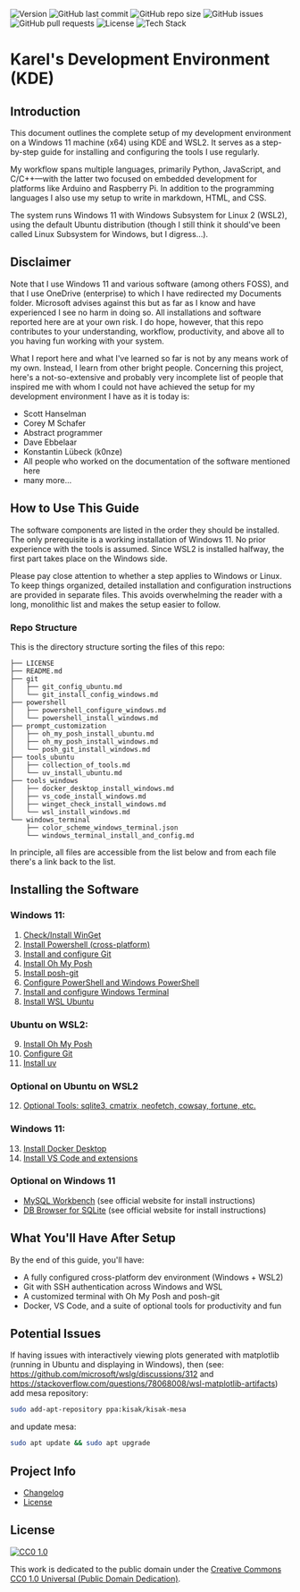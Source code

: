 ![Version](https://img.shields.io/badge/version-1.1.0-brightgreen)
![GitHub last commit](https://img.shields.io/github/last-commit/karelplanken/kde?color=blue)
![GitHub repo size](https://img.shields.io/github/repo-size/karelplanken/kde?color=orange)
![GitHub issues](https://img.shields.io/github/issues/karelplanken/kde?color=yellow)
![GitHub pull requests](https://img.shields.io/github/issues-pr/karelplanken/kde?color=lightgrey)
![License](https://img.shields.io/github/license/karelplanken/kde?color=success)
![Tech Stack](https://img.shields.io/badge/Made%20with-Markdown-blueviolet)

# Karel's Development Environment (KDE)

## Introduction

This document outlines the complete setup of my development environment on a Windows 11 machine (x64) using KDE and WSL2. It serves as a step-by-step guide for installing and configuring the tools I use regularly.

My workflow spans multiple languages, primarily Python, JavaScript, and C/C++—with the latter two focused on embedded development for platforms like Arduino and Raspberry Pi. In addition to the programming languages I also use my setup to write in markdown, HTML, and CSS.

The system runs Windows 11 with Windows Subsystem for Linux 2 (WSL2), using the default Ubuntu distribution (though I still think it should've been called Linux Subsystem for Windows, but I digress...).

## Disclaimer

Note that I use Windows 11 and various software (among others FOSS), and that I use OneDrive (enterprise) to which I have redirected my Documents folder. Microsoft advises against this but as far as I know and have experienced I see no harm in doing so. All installations and software reported here are at your own risk. I do hope, however, that this repo contributes to your understanding, workflow, productivity, and above all to you having fun working with your system.

What I report here and what I've learned so far is not by any means work of my own. Instead, I learn from other bright people. Concerning this project, here's a not-so-extensive and probably very incomplete list of people that inspired me with whom I could not have achieved the setup for my development environment I have as it is today is:

- Scott Hanselman
- Corey M Schafer
- Abstract programmer
- Dave Ebbelaar
- Konstantin Lübeck (k0nze)
- All people who worked on the documentation of the software mentioned here
- many more...

## How to Use This Guide

The software components are listed in the order they should be installed. The only prerequisite is a working installation of Windows 11. No prior experience with the tools is assumed. Since WSL2 is installed halfway, the first part takes place on the Windows side.

Please pay close attention to whether a step applies to Windows or Linux. To keep things organized, detailed installation and configuration instructions are provided in separate files. This avoids overwhelming the reader with a long, monolithic list and makes the setup easier to follow.

### Repo Structure

This is the directory structure sorting the files of this repo:

```text
├── LICENSE
├── README.md
├── git
│   ├── git_config_ubuntu.md
│   └── git_install_config_windows.md
├── powershell
│   ├── powershell_configure_windows.md
│   └── powershell_install_windows.md
├── prompt_customization
│   ├── oh_my_posh_install_ubuntu.md
│   ├── oh_my_posh_install_windows.md
│   └── posh_git_install_windows.md
├── tools_ubuntu
│   ├── collection_of_tools.md
│   └── uv_install_ubuntu.md
├── tools_windows
│   ├── docker_desktop_install_windows.md
│   ├── vs_code_install_windows.md
│   ├── winget_check_install_windows.md
│   └── wsl_install_windows.md
└── windows_terminal
    ├── color_scheme_windows_terminal.json
    └── windows_terminal_install_and_config.md
```

In principle, all files are accessible from the list below and from each file there's a link back to the list.

## Installing the Software

### Windows 11:

1. <a href="./tools_windows/winget_check_install_windows.md">Check/Install WinGet</a>
2. <a href="./powershell/powershell_install_windows.md">Install Powershell (cross-platform)</a>
3. <a href="./git/git_install_config_windows.md">Install and configure Git</a>
4. <a href="./prompt_customization/oh_my_posh_install_windows.md">Install Oh My Posh</a>
5. <a href="./prompt_customization/posh_git_install_windows.md">Install posh-git</a>
6. <a href="./powershell/powershell_configure_windows.md">Configure PowerShell and Windows PowerShell</a>
7. <a href="./windows_terminal/windows_terminal_install_and_config.md">Install and configure Windows Terminal</a>
8. <a href="./tools_windows/wsl_install_windows.md">Install WSL Ubuntu</a>

### Ubuntu on WSL2:
9. <a href="./prompt_customization/oh_my_posh_install_ubuntu.md">Install Oh My Posh</a>
10. <a href="./git/git_config_ubuntu.md">Configure Git</a>
11. <a href="./tools_ubuntu/uv_install_ubuntu.md">Install uv</a>

### Optional on Ubuntu on WSL2

12. <a href="./tools_ubuntu/collection_of_tools.md">Optional Tools: sqlite3, cmatrix, neofetch, cowsay, fortune, etc.</a>

### Windows 11:

13. <a href="./tools_windows/docker_desktop_windows.md">Install Docker Desktop</a>
14. <a href="./tools_windows/vs_code_install_windows.md">Install VS Code and extensions</a>

### Optional on Windows 11

- [MySQL Workbench](https://www.mysql.com/products/workbench/) (see official website for install instructions)
- [DB Browser for SQLite](https://sqlitebrowser.org/) (see official website for install instructions)

## What You'll Have After Setup

By the end of this guide, you'll have:
- A fully configured cross-platform dev environment (Windows + WSL2)
- Git with SSH authentication across Windows and WSL
- A customized terminal with Oh My Posh and posh-git
- Docker, VS Code, and a suite of optional tools for productivity and fun

## Potential Issues

If having issues with interactively viewing plots generated with matplotlib (running in Ubuntu and displaying in Windows), then (see: https://github.com/microsoft/wslg/discussions/312 and https://stackoverflow.com/questions/78068008/wsl-matplotlib-artifacts) add mesa repository:

```bash
sudo add-apt-repository ppa:kisak/kisak-mesa
```

and update mesa:

```bash
sudo apt update && sudo apt upgrade
```

## Project Info

- <a href="./CHANGELOG.md">Changelog</a>
- <a href="#license">License</a>

## License

[![CC0 1.0][cc0-shield]][cc0]

This work is dedicated to the public domain under the [Creative Commons CC0 1.0 Universal (Public Domain Dedication)][cc0].

[cc0]: https://creativecommons.org/publicdomain/zero/1.0/
[cc0-shield]: https://licensebuttons.net/p/mark/1.0/88x31.png
